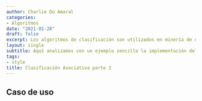 ```yaml
---
author: Charlie Do Amaral
categories:
- Algoritmos
date: "2021-01-28"
draft: false
excerpt: Los algoritmos de clasificación son utilizados en minería de datos, sobre bases de   datos transaccionales, permiten encontrar de forma eficiente "conjuntos de items            frecuentes", los cuales sirven de base para generar reglas de asociación.  
layout: single
subtitle: Aquí analizamos con un ejemplo sencillo la implementación del algoritmo.
tags:
- style
title: Clasificación Asociativa parte 2
---
```


## Caso de uso

